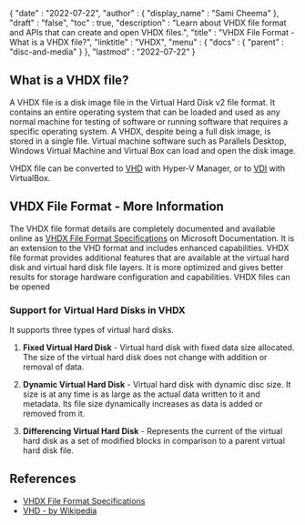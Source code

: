 {
  "date" : "2022-07-22",
  "author" : {
    "display_name" : "Sami Cheema"
  },
  "draft" : "false",
   "toc" : true,
  "description" : "Learn about VHDX file format and APIs that can create and open VHDX files.",
  "title" : "VHDX File Format - What is a VHDX file?",
  "linktitle" : "VHDX",
  "menu" : {
    "docs" : {
      "parent" : "disc-and-media"
    }
  },
  "lastmod" : "2022-07-22"
}

## What is a VHDX file?

A VHDX file is a disk image file in the Virtual Hard Disk v2 file format. It contains an entire operating system that can be loaded and used as any normal machine for testing of software or running software that requires a specific operating system. A VHDX, despite being a full disk image, is stored in a single file. Virtual machine software such as Parallels Desktop, Windows Virtual Machine and Virtual Box can load and open the disk image.

VHDX file can be converted to [VHD](/disc-and-media/vhd/) with Hyper-V Manager, or to [VDI](/disc-and-media/vdi/) with VirtualBox.

## VHDX File Format - More Information

The VHDX file format details are completely documented and available online as [VHDX File Format Specifications](https://learn.microsoft.com/en-us/openspecs/windows_protocols/ms-vhdx/83e061f8-f6e2-4de1-91bd-5d518a43d477) on Microsoft Documentation. It is an extension to the VHD format and includes enhanced capabilities. VHDX file format provides additional features that are available at the virtual hard disk and virtual hard disk file layers. It is more optimized and gives better results for storage hardware configuration and capabilities. VHDX files can be opened

### Support for Virtual Hard Disks in VHDX

It supports three types of virtual hard disks.

 1. **Fixed Virtual Hard Disk** - Virtual hard disk with fixed data size allocated. The size of the virtual hard disk does not change with addition or removal of data.

 1. **Dynamic Virtual Hard Disk** - Virtual hard disk with dynamic disc size. It size is at any time is as large as the actual data written to it and metadata. Its file size dynamically increases as data is added or removed from it.

 1. **Differencing Virtual Hard Disk** - Represents the current of the virtual hard disk as a set of modified blocks in comparison to a parent virtual hard disk file.

## References

* [VHDX File Format Specifications](https://learn.microsoft.com/en-us/openspecs/windows_protocols/ms-vhdx/83e061f8-f6e2-4de1-91bd-5d518a43d477)
* [VHD - by Wikipedia](https://en.wikipedia.org/wiki/VHD_(file_format))
